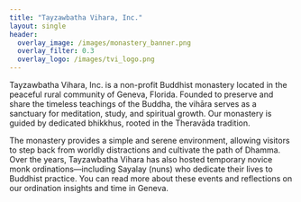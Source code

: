 ```yaml
---
title: "Tayzawbatha Vihara, Inc."
layout: single
header:
  overlay_image: /images/monastery_banner.png
  overlay_filter: 0.3
  overlay_logo: /images/tvi_logo.png
---
```


Tayzawbatha Vihara, Inc. is a non-profit Buddhist monastery located in the peaceful rural community of Geneva, Florida. Founded to preserve and share the timeless teachings of the Buddha, the vihāra serves as a sanctuary for meditation, study, and spiritual growth. Our monastery is guided by dedicated bhikkhus, rooted in the Theravāda tradition.

The monastery provides a simple and serene environment, allowing visitors to step back from worldly distractions and cultivate the path of Dhamma. Over the years, Tayzawbatha Vihara has also hosted temporary novice monk ordinations—including Sayalay (nuns) who dedicate their lives to Buddhist practice. You can read more about these events and reflections on our ordination insights and time in Geneva.
